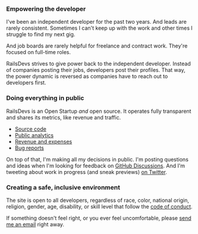 ### Empowering the developer

I've been an independent developer for the past two years. And leads are rarely consistent. Sometimes I can't keep up with the work and other times I struggle to find my next gig.

And job boards are rarely helpful for freelance and contract work. They're focused on full-time roles.

RailsDevs strives to give power back to the independent developer. Instead of companies posting their jobs, developers post their profiles. That way, the power dynamic is reversed as companies have to reach out to developers first.

### Doing everything in public

RailsDevs is an Open Startup *and* open source. It operates fully transparent and shares its metrics, like revenue and traffic.

* [Source code](https://github.com/joemasilotti/railsdevs.com/)
* [Public analytics](https://app.usefathom.com/share/cacnfaan/railsdevs.com)
* [Revenue and expenses](/open)
* [Bug reports](https://app.honeybadger.io/project/EKRGgkQdR0)

On top of that, I'm making all my decisions in public. I'm posting questions and ideas when I'm looking for feedback on [GitHub Discussions](https://github.com/joemasilotti/railsdevs.com/discussions). And I'm tweeting about work in progress (and sneak previews) [on Twitter](https://twitter.com/joemasilotti).

### Creating a safe, inclusive environment

The site is open to all developers, regardless of race, color, national origin, religion, gender, age, disability, or skill level that follow the [code of conduct](/conduct).

If something doesn't feel right, or you ever feel uncomfortable, please [send me an email](mailto:duncan@waivolt.com) right away.
